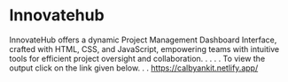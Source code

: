 # Innovatehub
InnovateHub offers a dynamic Project Management Dashboard Interface, crafted with HTML, CSS, and JavaScript, empowering teams with intuitive tools for efficient project oversight and collaboration.
.
.
.
.
To view the output click on the link given below.
.
.
https://calbyankit.netlify.app/
